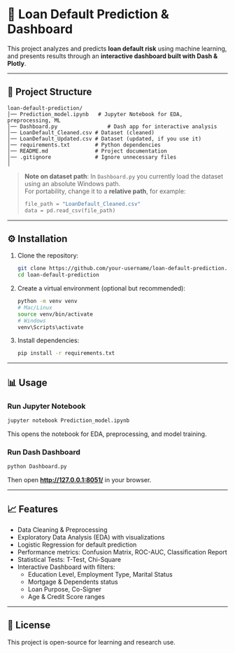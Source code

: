 # 🏦 Loan Default Prediction & Dashboard

This project analyzes and predicts **loan default risk** using machine learning, and presents results through an **interactive dashboard built with Dash & Plotly**.

---

## 📂 Project Structure
```
loan-default-prediction/
│── Prediction_model.ipynb   # Jupyter Notebook for EDA, preprocessing, ML
│── Dashboard.py                # Dash app for interactive analysis
│── LoanDefault_Cleaned.csv # Dataset (cleaned)
│── LoanDefault_Updated.csv # Dataset (updated, if you use it)
│── requirements.txt        # Python dependencies
│── README.md               # Project documentation
│── .gitignore              # Ignore unnecessary files
│
```

> **Note on dataset path**: In `Dashboard.py` you currently load the dataset using an absolute Windows path.  
> For portability, change it to a **relative path**, for example:
> ```python
> file_path = "LoanDefault_Cleaned.csv"
> data = pd.read_csv(file_path)
> ```

---

## ⚙️ Installation

1. Clone the repository:
   ```bash
   git clone https://github.com/your-username/loan-default-prediction.git
   cd loan-default-prediction
   ```

2. Create a virtual environment (optional but recommended):
   ```bash
   python -m venv venv
   # Mac/Linux
   source venv/bin/activate
   # Windows
   venv\Scripts\activate
   ```

3. Install dependencies:
   ```bash
   pip install -r requirements.txt
   ```

---

## 📊 Usage

### Run Jupyter Notebook
```bash
jupyter notebook Prediction_model.ipynb
```
This opens the notebook for EDA, preprocessing, and model training.

### Run Dash Dashboard
```bash
python Dashboard.py
```
Then open **http://127.0.0.1:8051/** in your browser.

---

## 📈 Features
- Data Cleaning & Preprocessing
- Exploratory Data Analysis (EDA) with visualizations
- Logistic Regression for default prediction
- Performance metrics: Confusion Matrix, ROC-AUC, Classification Report
- Statistical Tests: T-Test, Chi-Square
- Interactive Dashboard with filters:
  - Education Level, Employment Type, Marital Status
  - Mortgage & Dependents status
  - Loan Purpose, Co-Signer
  - Age & Credit Score ranges

---

## 📜 License
This project is open-source for learning and research use.
